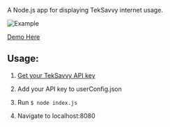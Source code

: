A Node.js app for displaying TekSavvy internet usage.

![Example](https://github.com/reevejd/internetUsageMonitor/raw/master/example.png)

[Demo Here](https://mysterious-bayou-17927.herokuapp.com/)

Usage:
---

1. [Get your TekSavvy API key](https://myaccount.teksavvy.com/ApiKey/ApiKeyManagement)

2. Add your API key to userConfig.json

3. Run  ```$ node index.js```

4. Navigate to localhost:8080